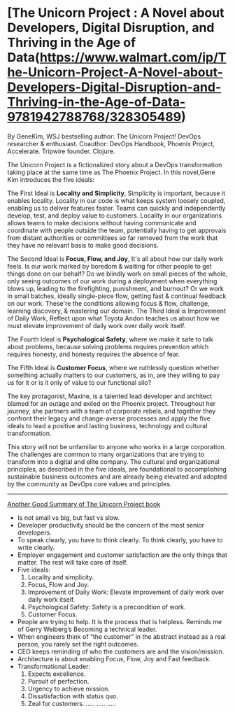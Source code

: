 # [The Unicorn Project : A Novel about Developers, Digital Disruption, and Thriving in the Age of Data(https://www.walmart.com/ip/The-Unicorn-Project-A-Novel-about-Developers-Digital-Disruption-and-Thriving-in-the-Age-of-Data-9781942788768/328305489) <br>
By GeneKim, WSJ bestselling author: The Unicorn Project! DevOps researcher & enthusiast. Coauthor: DevOps Handbook, Phoenix Project, Accelerate. 
Tripwire founder. Clojure.

The Unicorn Project is a fictionalized story about a DevOps transformation taking place at the same time as The Phoenix Project. In this novel,Gene Kim introduces the five ideals:

The First Ideal is **Locality and Simplicity**, Simplicity is important, because it enables locality. Locality in our code is what keeps system loosely coupled, enabling us to deliver features faster. Teams can quickly  and independently develop, test, and deploy value to customers. Locality in our organizations allows teams to make decisions without having communicate and coordinate with people outside the team, potentially having to get approvals from distant authorities or committees so far removed from the work that they have no relevant basis to make good decisions.

The Second Ideal is **Focus, Flow, and Joy**, It's all about how our daily work feels. Is our work marked by boredom & waiting for other people to get things done on our behalf? Do we blindly work on small pieces of the whole, only seeing outcomes of our work during a deployment when everything blows up, leading to the firefighting, punishment, and burnout? Or we work in small batches, ideally single-piece flow, getting fast & continual feedback on our work. These're the conditions allowing focus & flow, challenge, learning discovery, & mastering our domain.
The Third Ideal is Improvement of Daily Work,  Reflect upon what Toyota Andon teaches us about how we must elevate improvement of daily work over daily work itself.

The Fourth Ideal is **Psychological Safety**, where we make it safe to talk about problems, because solving problems requires prevention which requires honesty, and honesty requires the absence of fear.

The Fifth Ideal is **Customer Focus**, where we ruthlessly question whether something actually matters to our customers, as in, are they willing to pay us for it or is it only of value to our functional silo?

The key protagonist, Maxine, is a talented lead developer and architect blamed for an outage and exiled on the Phoenix project. Throughout her journey, she partners with a team of corporate rebels, and together they confront their legacy and change-averse processes and apply the five ideals to lead a positive and lasting business, technology and cultural transformation.

This story will not be unfamiliar to anyone who works in a large corporation. The challenges are common to many organizations that are trying to transform into a digital and elite company. The cultural and organizational principles, as described in the five ideals, are foundational to accomplishing sustainable business outcomes and are already being elevated and adopted by the community as DevOps core values and principles.


------------


[Another Good Summary of The Unicorn Project book](https://danlebrero.com/2020/02/05/the-unicorn-project-summary/)

* Is not small vs big, but fast vs slow.
* Developer productivity should be the concern of the most senior developers.
* To speak clearly, you have to think clearly. To think clearly, you have to write clearly.
* Employer engagement and customer satisfaction are the only things that matter. The rest will take care of itself.
* Five ideals:
  1. Locality and simplicity.
  2. Focus, Flow and Joy.
  3. Improvement of Daily Work: Elevate improvement of daily work over daily work itself.
  4. Psychological Safety: Safety is a precondition of work.
  5. Customer Focus.
* People are trying to help. It is the process that is helpless. Reminds me of Gerry Weiberg’s Becoming a technical leader.
* When engineers think of “the customer” in the abstract instead as a real person, you rarely set the right outcomes.
* CEO keeps reminding of who the customers are and the vision/mission.
* Architecture is about enabling Focus, Flow, Joy and Fast feedback.
* Transformational Leader:
  1. Expects excellence.
  2. Pursuit of perfection.
  3. Urgency to achieve mission.
  4. Dissatisfaction with status quo.
  5. Zeal for customers.
.....
.....
.....
